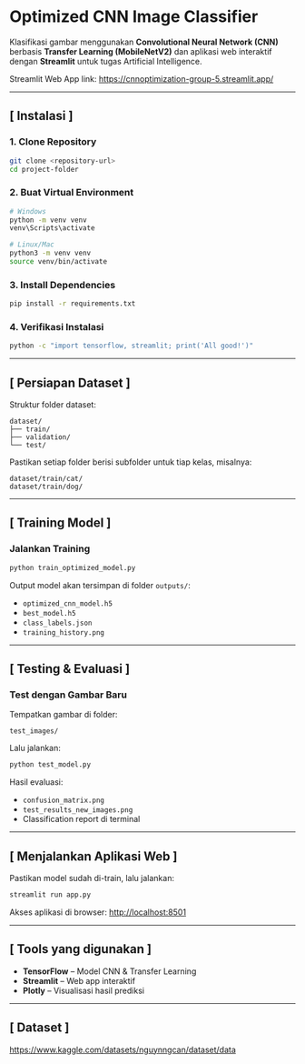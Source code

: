 # Optimized CNN Image Classifier

Klasifikasi gambar menggunakan **Convolutional Neural Network (CNN)** berbasis **Transfer Learning (MobileNetV2)** dan aplikasi web interaktif dengan **Streamlit** untuk tugas Artificial Intelligence.

Streamlit Web App link: https://cnnoptimization-group-5.streamlit.app/

---

## [ Instalasi ]

### 1. Clone Repository

```bash
git clone <repository-url>
cd project-folder
```

### 2. Buat Virtual Environment

```bash
# Windows
python -m venv venv
venv\Scripts\activate

# Linux/Mac
python3 -m venv venv
source venv/bin/activate
```

### 3. Install Dependencies

```bash
pip install -r requirements.txt
```

### 4. Verifikasi Instalasi

```bash
python -c "import tensorflow, streamlit; print('All good!')"
```

---

## [ Persiapan Dataset ]

Struktur folder dataset:

```
dataset/
├── train/
├── validation/
└── test/
```

Pastikan setiap folder berisi subfolder untuk tiap kelas, misalnya:

```
dataset/train/cat/
dataset/train/dog/
```

---

## [ Training Model ]

### Jalankan Training

```bash
python train_optimized_model.py
```

Output model akan tersimpan di folder `outputs/`:

- `optimized_cnn_model.h5`
- `best_model.h5`
- `class_labels.json`
- `training_history.png`

---

## [ Testing & Evaluasi ]

### Test dengan Gambar Baru

Tempatkan gambar di folder:

```
test_images/
```

Lalu jalankan:

```bash
python test_model.py
```

Hasil evaluasi:

- `confusion_matrix.png`
- `test_results_new_images.png`
- Classification report di terminal

---

## [ Menjalankan Aplikasi Web ]

Pastikan model sudah di-train, lalu jalankan:

```bash
streamlit run app.py
```

Akses aplikasi di browser:
[http://localhost:8501](http://localhost:8501)

---

## [ Tools yang digunakan ]

- **TensorFlow** – Model CNN & Transfer Learning
- **Streamlit** – Web app interaktif
- **Plotly** – Visualisasi hasil prediksi

---

## [ Dataset ]

https://www.kaggle.com/datasets/nguynngcan/dataset/data
